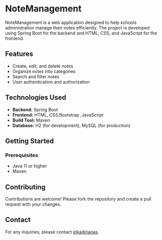 # NoteManagement

NoteManagement is a web application designed to help schools administration manage their notes efficiently. The project is developed using Spring Boot for the backend and HTML, CSS, and JavaScript for the frontend.

## Features

- Create, edit, and delete notes
- Organize notes into categories
- Search and filter notes
- User authentication and authorization

## Technologies Used

- **Backend:** Spring Boot
- **Frontend:** HTML, CSS,Bootstrap ,JavaScript
- **Build Tool:** Maven
- **Database:** H2 (for development), MySQL (for production)


## Getting Started

### Prerequisites

- Java 11 or higher
- Maven

## Contributing

Contributions are welcome! Please fork the repository and create a pull request with your changes.


## Contact

For any inquiries, please contact [elkadirianas](https://github.com/elkadirianas).
